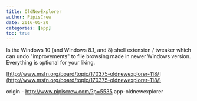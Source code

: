 ```yaml
---
title: OldNewExplorer
author: PipisCrew
date: 2016-05-20
categories: [app]
toc: true
---
```


Is the Windows 10 (and Windows 8.1, and 8) shell extension / tweaker which can undo "improvements" to file browsing made in newer Windows version. Everything is optional for your liking.

[http://www.msfn.org/board/topic/170375-oldnewexplorer-118/](http://www.msfn.org/board/topic/170375-oldnewexplorer-118/)

origin - http://www.pipiscrew.com/?p=5535 app-oldnewexplorer